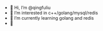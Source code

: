 - 👋 Hi, I’m @qingfuliu
- 👀 I’m interested in c++/golang/mysql/redis
- 🌱 I’m currently learning golang and redis
- 💞️

<!---
qingfuliu/qingfuliu is a ✨ special ✨ repository because its `README.md` (this file) appears on your GitHub profile.
You can click the Preview link to take a look at your changes.
--->
